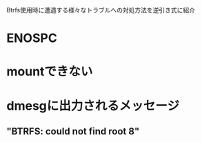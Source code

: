 Btrfs使用時に遭遇する様々なトラブルへの対処方法を逆引き式に紹介

# ENOSPC

# mountできない

# dmesgに出力されるメッセージ

## "BTRFS: could not find root 8"
